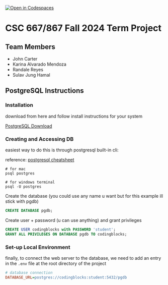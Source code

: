 [![Open in Codespaces](https://classroom.github.com/assets/launch-codespace-2972f46106e565e64193e422d61a12cf1da4916b45550586e14ef0a7c637dd04.svg)](https://classroom.github.com/open-in-codespaces?assignment_repo_id=16613009)

# CSC 667/867 Fall 2024 Term Project

## Team Members

-   John Carter
-   Karina Alvarado Mendoza
-   Randale Reyes
-   Sulav Jung Hamal

## PostgreSQL Instructions

### Installation

download from here and follow install instructions for your system

[PostgreSQL Download](https://www.postgresql.org/download/)

### Creating and Accessing DB

easiest way to do this is through postgresql built-in cli:

reference: [postgresql cheatsheet](https://tomcam.github.io/postgres/)

```shell
# for mac
psql postgres

# for windows terminal
psql -U postgres
```

Create the database (you could use any name u want but for this
example ill stick with pgdb)

```sql
CREATE DATABASE pgdb;
```

Create user + password (u can use anything) and grant privileges

```sql
CREATE USER codingblocks with PASSWORD 'student';
GRANT ALL PRIVILEGES ON DATABASE pgdb TO codingblocks;
```

### Set-up Local Environment

finally, to connect the web server to the database, we need to add an entry
in the `.env` file at the root directory of the project

```ini
# database connection
DATABASE_URL=postgres://codingblocks:student:5432/pgdb
```

